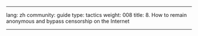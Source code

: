 

---

lang: zh
community: guide
type: tactics
weight: 008
title:  8. How to remain anonymous and bypass censorship on the Internet

---

<stub>

